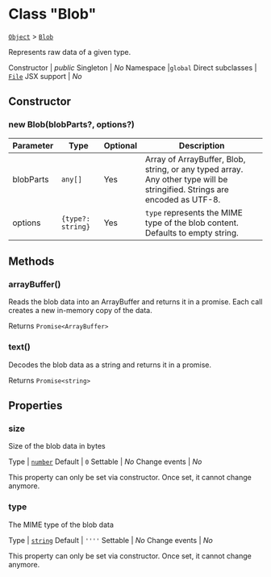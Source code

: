 ---
---
# Class "Blob"

<span style="white-space:nowrap;">[`Object`](https://developer.mozilla.org/en-US/docs/Web/JavaScript/Reference/Global_Objects/Object)</span> > <span style="white-space:nowrap;">[`Blob`](Blob.md)</span>

Represents raw data of a given type.


Constructor | *public*
Singleton | *No*
Namespace |`global`
Direct subclasses | <span style="white-space:nowrap;">[`File`](File.md)</span>
JSX support | *No*


## Constructor

### new Blob(blobParts?, options?)

Parameter|Type|Optional|Description
-|-|-|-
blobParts | <span style="white-space:nowrap;">`any[]`</span> | Yes | Array of ArrayBuffer, Blob, string, or any typed array. Any other type will be stringified. Strings are encoded as UTF-8.
options | <span style="white-space:nowrap;">`{type?: string}`</span> | Yes | `type` represents the MIME type of the blob content. Defaults to empty string.

## Methods

### arrayBuffer()



Reads the blob data into an ArrayBuffer and returns it in a promise. Each call creates a new in-memory copy of the data.

Returns <span style="white-space:nowrap;">`Promise<ArrayBuffer>`</span>

### text()



Decodes the blob data as a string and returns it in a promise.

Returns <span style="white-space:nowrap;">`Promise<string>`</span>


## Properties

### size


Size of the blob data in bytes

Type | <span style="white-space:nowrap;">[`number`](https://developer.mozilla.org/en-US/docs/Web/JavaScript/Data_structures#Number_type)</span>
Default | `0`
Settable | *No*
Change events | *No*




This property can only be set via constructor. Once set, it cannot change anymore.



### type


The MIME type of the blob data

Type | <span style="white-space:nowrap;">[`string`](https://developer.mozilla.org/en-US/docs/Web/JavaScript/Data_structures#String_type)</span>
Default | `''''`
Settable | *No*
Change events | *No*




This property can only be set via constructor. Once set, it cannot change anymore.




